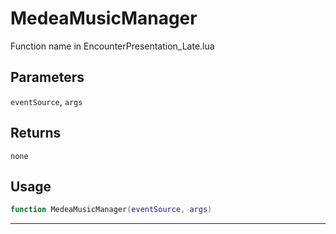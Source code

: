 # MedeaMusicManager
Function name in EncounterPresentation_Late.lua
## Parameters
`eventSource`, `args`
## Returns
`none`
## Usage
```lua
function MedeaMusicManager(eventSource, args)
```
---
